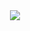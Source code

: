 <div align="center">
	<a href="https://www.youtube.com/watch?v=dQw4w9WgXcQ">
		<img src="https://github.com/jaredallard/jaredallard/raw/master/info.svg?sanitize=true">
	</a>
</div>
